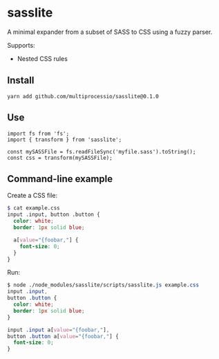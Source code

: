 # sasslite

A minimal expander from a subset of SASS to CSS using a fuzzy parser.

Supports:
* Nested CSS rules

## Install

```
yarn add github.com/multiprocessio/sasslite@0.1.0
```

## Use

```
import fs from 'fs';
import { transform } from 'sasslite';

const mySASSFile = fs.readFileSync('myfile.sass').toString();
const css = transform(mySASSFile);
```

## Command-line example

Create a CSS file:

```scss
$ cat example.css
input .input, button .button {
  color: white;
  border: 1px solid blue;

  a[value="{foobar,"] {
    font-size: 0;
  }
}
```

Run:

```css
$ node ./node_modules/sasslite/scripts/sasslite.js example.css
input .input,
button .button {
  color: white;
  border: 1px solid blue;
}

input .input a[value="{foobar,"],
button .button a[value="{foobar,"] {
  font-size: 0;
}
```
